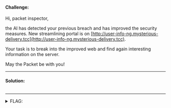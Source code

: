 #### Challenge:

Hi, packet inspector,

the AI has detected your previous breach and has improved the security measures. New streamlining portal is on [http://user-info-ng.mysterious-delivery.tcc](http://user-info-ng.mysterious-delivery.tcc). 

Your task is to break into the improved web and find again interesting information on the server.

May the Packet be with you!

---

#### Solution:

```bash
```

---

<details><summary>FLAG:</summary>

```
FLAG{hvIM-3aty-R39h-dOZ4}
```

</details>
<br/>
